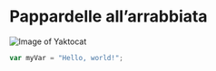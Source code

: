 # Pappardelle all’arrabbiata 

![Image of Yaktocat](https://octodex.github.com/images/yaktocat.png)

``` javascript
var myVar = "Hello, world!";
```
